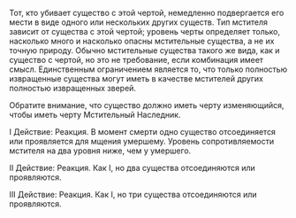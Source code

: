 Тот, кто убивает существо с этой чертой, немедленно подвергается его мести в виде одного или нескольких других существ. Тип мстителя зависит от существа с этой чертой; уровень черты определяет только, насколько много и насколько опасны мстительные существа, а не их точную природу. Обычно мстительные существа такого же вида, как и существо с чертой, но это не требование, если комбинация имеет смысл. Единственным ограничением является то, что только полностью извращенные существа могут иметь в качестве мстителей других полностью извращенных зверей.

Обратите внимание, что существо должно иметь черту изменяющийся, чтобы иметь черту Мстительный Наследник.

I Действие: Реакция. В момент смерти одно существо отсоединяется или проявляется для мщения умершему. Уровень сопротивляемости мстителя на два уровня ниже, чем у умершего.

II Действие: Реакция. Как I, но два существа отсоединяются или проявляются.

III Действие: Реакция. Как I, но три существа отсоединяются или проявляются.
